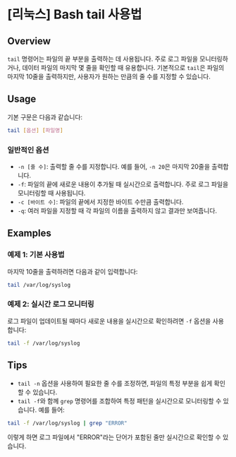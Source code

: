 # [리눅스] Bash tail 사용법

## Overview
`tail` 명령어는 파일의 끝 부분을 출력하는 데 사용됩니다. 주로 로그 파일을 모니터링하거나, 데이터 파일의 마지막 몇 줄을 확인할 때 유용합니다. 기본적으로 `tail`은 파일의 마지막 10줄을 출력하지만, 사용자가 원하는 만큼의 줄 수를 지정할 수 있습니다.

## Usage
기본 구문은 다음과 같습니다:

```bash
tail [옵션] [파일명]
```

### 일반적인 옵션
- `-n [줄 수]`: 출력할 줄 수를 지정합니다. 예를 들어, `-n 20`은 마지막 20줄을 출력합니다.
- `-f`: 파일의 끝에 새로운 내용이 추가될 때 실시간으로 출력합니다. 주로 로그 파일을 모니터링할 때 사용됩니다.
- `-c [바이트 수]`: 파일의 끝에서 지정한 바이트 수만큼 출력합니다.
- `-q`: 여러 파일을 지정할 때 각 파일의 이름을 출력하지 않고 결과만 보여줍니다.

## Examples
### 예제 1: 기본 사용법
마지막 10줄을 출력하려면 다음과 같이 입력합니다:

```bash
tail /var/log/syslog
```

### 예제 2: 실시간 로그 모니터링
로그 파일이 업데이트될 때마다 새로운 내용을 실시간으로 확인하려면 `-f` 옵션을 사용합니다:

```bash
tail -f /var/log/syslog
```

## Tips
- `tail -n` 옵션을 사용하여 필요한 줄 수를 조정하면, 파일의 특정 부분을 쉽게 확인할 수 있습니다.
- `tail -f`와 함께 `grep` 명령어를 조합하여 특정 패턴을 실시간으로 모니터링할 수 있습니다. 예를 들어:

```bash
tail -f /var/log/syslog | grep "ERROR"
```

이렇게 하면 로그 파일에서 "ERROR"라는 단어가 포함된 줄만 실시간으로 확인할 수 있습니다.